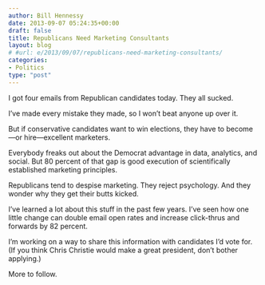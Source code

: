 ```yaml
---
author: Bill Hennessy
date: 2013-09-07 05:24:35+00:00
draft: false
title: Republicans Need Marketing Consultants
layout: blog
# #url: e/2013/09/07/republicans-need-marketing-consultants/
categories:
- Politics
type: "post"
---
```


I got four emails from Republican candidates today. They all sucked. 

I’ve made every mistake they made, so I won’t beat anyone up over it. 

But if conservative candidates want to win elections, they have to become—or hire—excellent marketers. 

Everybody freaks out about the Democrat advantage in data, analytics, and social. But 80 percent of that gap is good execution of scientifically established marketing principles. 

Republicans tend to despise marketing. They reject psychology. And they wonder why they get their butts kicked. 

I’ve learned a lot about this stuff in the past few years. I’ve seen how one little change can double email open rates and increase click-thrus and forwards by 82 percent. 

I’m working on a way to share this information with candidates I’d vote for. (If you think Chris Christie would make a great president, don’t bother applying.)

More to follow. 
